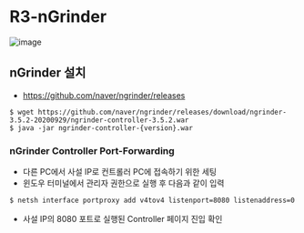 # R3-nGrinder

![image](https://github.com/be01-4nd-mini-project-TEAM1/R3-nGrinder/assets/148875683/54eae3a9-7dc6-4fa6-9cbc-8f8ca7d066b4)
## nGrinder 설치 
- https://github.com/naver/ngrinder/releases
```
$ wget https://github.com/naver/ngrinder/releases/download/ngrinder-3.5.2-20200929/ngrinder-controller-3.5.2.war
$ java -jar ngrinder-controller-{version}.war
```
### nGrinder Controller Port-Forwarding
- 다른 PC에서 사설 IP로 컨트롤러 PC에 접속하기 위한 세팅
- 윈도우 터미널에서 관리자 권한으로 실행 후 다음과 같이 입력
```sh
$ netsh interface portproxy add v4tov4 listenport=8080 listenaddress=0.0.0.0 connectport=8080 connectaddress=[WSL 할당 IP]
```
- 사설 IP의 8080 포트로 실행된 Controller 페이지 진입 확인
